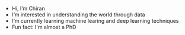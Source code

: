 - Hi, I’m Chiran
- I’m interested in understanding the world through data
- I’m currently learning machine learing and deep learning techniques  
- Fun fact: I'm almost a PhD

